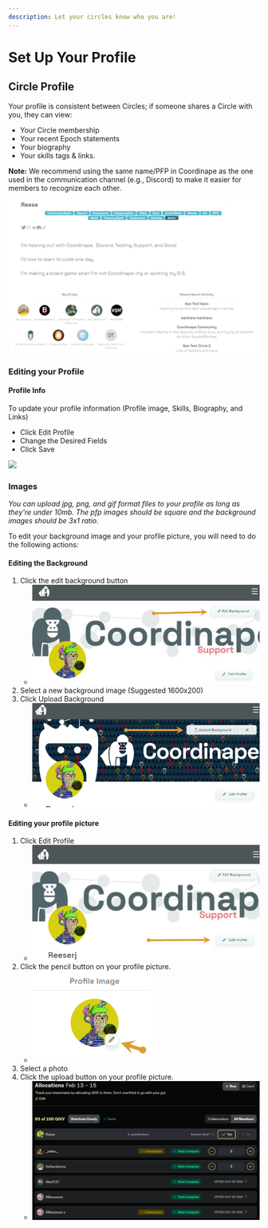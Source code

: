 ```yaml
---
description: Let your circles know who you are!
---
```


# Set Up Your Profile

## Circle Profile

Your profile is consistent between Circles; if someone shares a Circle with you, they can view:

* Your Circle membership
* Your recent Epoch statements
* Your biography
* Your skills tags & links.

**Note:** We recommend using the same name/PFP in Coordinape as the one used in the communication channel (e.g., Discord) to make it easier for members to recognize each other.

![Coordinape Member Profile](<../../../.gitbook/assets/image (20) (1).png>)

### Editing your Profile

#### Profile Info

To update your profile information (Profile image, Skills, Biography, and Links)

* Click Edit Profile
* Change the Desired Fields
* Click Save

![](../../../images/How\_to\_Coordinape13.jpg)

### **Images**

_You can upload jpg, png, and gif format files to your profile as long as they're under 10mb. The pfp images should be square and the background images should be 3x1 ratio._

&#x20;To edit your background image and your profile picture, you will need to do the following actions:

#### Editing the Background

1. Click the edit background button
   * ![](<../../../.gitbook/assets/image (1) (1) (1).png>)
2. Select a new background image (Suggested 1600x200)
3. Click Upload Background
   * ![](<../../../.gitbook/assets/image (24) (1) (1).png>)

#### Editing your profile picture

1. Click Edit Profile
   * ![](<../../../.gitbook/assets/image (14) (1).png>)
2. Click the pencil button on your profile picture.
   * ![](<../../../.gitbook/assets/image (7) (1) (1) (1).png>)
3. Select a photo
4. Click the upload button on your profile picture.
   * ![](<../../../.gitbook/assets/image (46).png>)
